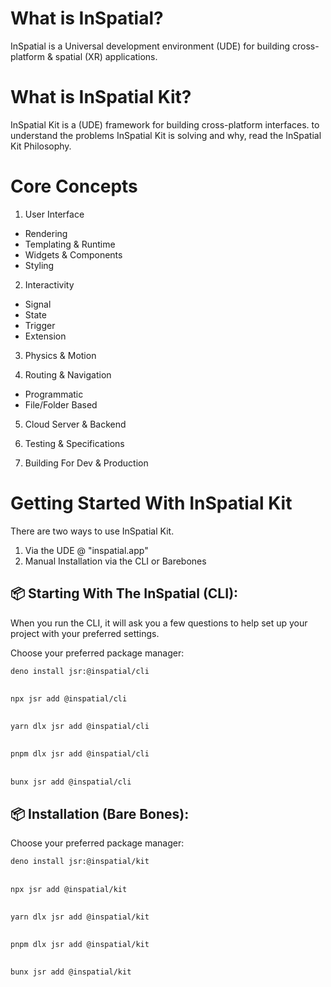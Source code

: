 # What is InSpatial?

InSpatial is a Universal development environment (UDE) for building cross-platform & spatial (XR) applications.

# What is InSpatial Kit?

InSpatial Kit is a (UDE) framework for building cross-platform interfaces. to understand the problems InSpatial Kit is solving and why, read the InSpatial Kit Philosophy.

# Core Concepts

1. User Interface

- Rendering
- Templating & Runtime
- Widgets & Components
- Styling

2. Interactivity

- Signal
- State
- Trigger
- Extension

3. Physics & Motion

4. Routing & Navigation

- Programmatic
- File/Folder Based

5. Cloud Server & Backend

6. Testing & Specifications

7. Building For Dev & Production

# Getting Started With InSpatial Kit

There are two ways to use InSpatial Kit.

1. Via the UDE @ "inspatial.app"
2. Manual Installation via the CLI or Barebones

## 📦 Starting With The InSpatial (CLI):

When you run the CLI, it will ask you a few questions to help set up your project with your preferred settings.

Choose your preferred package manager:

```bash
deno install jsr:@inspatial/cli
```

##

```bash
npx jsr add @inspatial/cli
```

##

```bash
yarn dlx jsr add @inspatial/cli
```

##

```bash
pnpm dlx jsr add @inspatial/cli
```

##

```bash
bunx jsr add @inspatial/cli
```

## 📦 Installation (Bare Bones):

Choose your preferred package manager:

```bash
deno install jsr:@inspatial/kit
```

##

```bash
npx jsr add @inspatial/kit
```

##

```bash
yarn dlx jsr add @inspatial/kit
```

##

```bash
pnpm dlx jsr add @inspatial/kit
```

##

```bash
bunx jsr add @inspatial/kit
```
